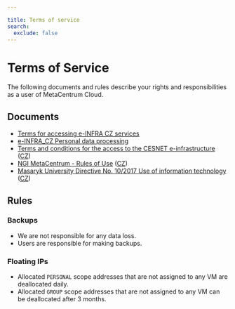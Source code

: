 ```yaml
---

title: Terms of service
search:
  exclude: false
---
```


# Terms of Service

The following documents and rules describe your rights and responsibilities as a user of MetaCentrum Cloud.

## Documents

- [Terms for accessing e-INFRA CZ services](https://www.e-infra.cz/cs/file/8c17a18b8d2d21bade1fe2b4b0efe81c/525/20210408_Podminky_e-INFRA-CZ_EN.pdf)
- [e-INFRA_CZ Personal data processing](https://www.e-infra.cz/en/personal-data-processing)
- [Terms and conditions for the access to the CESNET e-infrastructure](https://www.cesnet.cz/conditions/?lang=en) ([CZ](https://www.cesnet.cz/podminky/))
- [NGI MetaCentrum - Rules of Use](https://www.metacentrum.cz/en/about/rules/index.html)  ([CZ](https://www.metacentrum.cz/cs/about/rules/index.html))
- [Masaryk University Directive No. 10/2017 Use of information technology](https://is.muni.cz/do/mu/Uredni_deska/Predpisy_MU/Masarykova_univerzita/Smernice_MU/SM10-17/102278820/MU_Directive_No._10_2017_-_Use_of_Information_Technology.pdf) ([CZ](https://is.muni.cz/do/mu/Uredni_deska/Predpisy_MU/Masarykova_univerzita/Smernice_MU/SM10-17/102278820/Smernice_MU_c.10_2017_-_Pouzivani_informacnich_technologii__ucinna_od_15.6.2020_.pdf))



## Rules

### Backups

- We are not responsible for any data loss.
- Users are responsible for making backups.

### Floating IPs

- Allocated `PERSONAL` scope addresses that are not assigned to any VM are deallocated daily.
- Allocated `GROUP` scope addresses that are not assigned to any VM can be deallocated after 3 months.

